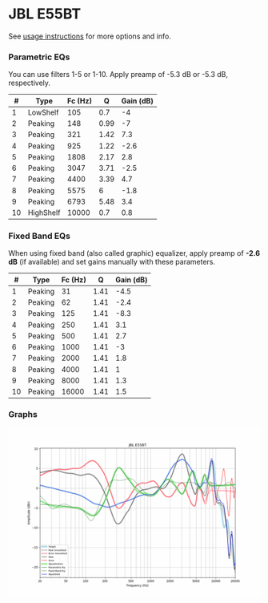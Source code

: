 # JBL E55BT
See [usage instructions](https://github.com/jaakkopasanen/AutoEq#usage) for more options and info.

### Parametric EQs
You can use filters 1-5 or 1-10. Apply preamp of -5.3 dB or -5.3 dB, respectively.

|   # | Type      |   Fc (Hz) |    Q |   Gain (dB) |
|-----|-----------|-----------|------|-------------|
|   1 | LowShelf  |       105 | 0.7  |        -4   |
|   2 | Peaking   |       148 | 0.99 |        -7   |
|   3 | Peaking   |       321 | 1.42 |         7.3 |
|   4 | Peaking   |       925 | 1.22 |        -2.6 |
|   5 | Peaking   |      1808 | 2.17 |         2.8 |
|   6 | Peaking   |      3047 | 3.71 |        -2.5 |
|   7 | Peaking   |      4400 | 3.39 |         4.7 |
|   8 | Peaking   |      5575 | 6    |        -1.8 |
|   9 | Peaking   |      6793 | 5.48 |         3.4 |
|  10 | HighShelf |     10000 | 0.7  |         0.8 |

### Fixed Band EQs
When using fixed band (also called graphic) equalizer, apply preamp of **-2.6 dB** (if available) and set gains manually with these parameters.

|   # | Type    |   Fc (Hz) |    Q |   Gain (dB) |
|-----|---------|-----------|------|-------------|
|   1 | Peaking |        31 | 1.41 |        -4.5 |
|   2 | Peaking |        62 | 1.41 |        -2.4 |
|   3 | Peaking |       125 | 1.41 |        -8.3 |
|   4 | Peaking |       250 | 1.41 |         3.1 |
|   5 | Peaking |       500 | 1.41 |         2.7 |
|   6 | Peaking |      1000 | 1.41 |        -3   |
|   7 | Peaking |      2000 | 1.41 |         1.8 |
|   8 | Peaking |      4000 | 1.41 |         1   |
|   9 | Peaking |      8000 | 1.41 |         1.3 |
|  10 | Peaking |     16000 | 1.41 |         1.5 |

### Graphs
![](./JBL%20E55BT.png)
